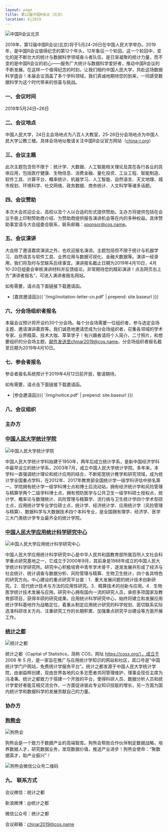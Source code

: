 ```yaml
---
layout: page
title: 第12届中国R会议（北京）
location: bj2019
---
```


<!-- picture -->
<div class="row">
  <div class="col-md-10 col-md-offset-1 text-center">
    <img src="{{ '/img/logo_2019R.png' | prepend: site.baseurl }}" alt="中国R会议北京" class="img-responsive" />
  </div>
</div>


2019年，第12届中国R会议(北京)将于5月24-26日在中国人民大学举办。2019年，是中国R会议值得纪念的第12个年头，12年象征一个轮回，这一个轮回中，变化的是不断壮大的统计与数据科学领域奋斗者队伍，是日渐凝聚的统计力量，而不变的是中国R会议的初心——服务广大统计与数据科学爱好者，推动中国R会议的不断发展。在这样一个值得纪念的时刻，让我们相约中国人民大学，共赴这场数据科学盛会！本届会议涵盖了多个学科领域，我们真诚地期待您的到来，一同感受数据科学为这个时代带来的惊喜与挑战。

### 一、会议时间

2019年5月24日~26日

### 二、会议地点

中国人民大学，24日主会场地点为八百人大教室，25-26日分会场地点为中国人民大学公教三楼。具体会场地址敬请关注中国R会议官方网站（[china-r.org](https://china-r.org)）

### 三、会议主题

此次主题包含但不限于：统计学、大数据、人工智能相关理论及其在各行各业的具体应用，包括医疗健康、生物信息、消费金融、量化投资、工业工程、智能制造、软件工具、计算平台、概率统计、机器学习、人工智能、自然语言、天文地理、城市规划、环境科学、社交网络、政务数据、商务统计、人文科学等诸多话题。

### 四、会议赞助

本次大会欢迎企业、高校以及个人以合适的形式提供赞助。主办方将提供包括在会议手册上印制赞助商介绍、为赞助商提供报告演讲机会等在内的多种权益。具体赞助事宜请与大会组委会联系，联系邮箱：sponsor@cos.name。

### 五、会议演讲

大会除了邀请嘉宾演讲之外，也欢迎报名演讲。主题包括但不限于统计与机器学习、自然语言与软件工具、业界应用与数据可视化、金融大数据等。演讲一经录用，我们将及时与您联系后续事宜。演讲报名截止日期为2019年4月10日，4月10-20日组委会审核演讲材料并反馈结论。非常期待您的精彩演讲！点击网页右上方“演讲者报名”，可进入演讲者报名网站。

如有需要，请点击下面链接下载邀请函。

- [嘉宾邀请函]({{ '/img/invitation-letter-cn.pdf' | prepend: site.baseurl }})


### 六、分会场组织者报名

本届会议预计将开设约30个分会场。每个分会场需要一位组织者，参与选定会场主题、邀请演讲嘉宾等。我们诚恳地邀请您成为分会场组织者，召集各领域的学术专家、业界精英、技术大咖、莘莘学子！有兴趣者请将个人简介、二寸照片，和想要组织的分会场主题，邮件发送至chinar2019@cos.name。分会场组织者报名截至日期为2019年4月10日。

### 七、参会者报名

参会者报名系统预计于2019年4月12日前开放，敬请期待。


如有需要，请点击下面链接下载邀请函。

- [参会邀请函]({{ '/img/notice.pdf' | prepend: site.baseurl }})

### 八、会议组织

<h3 class ="text-center">主办方</h3>

### [中国人民大学统计学院](http://stat.ruc.edu.cn/)

<div class="row">
  <div class="col-md-6 col-md-offset-3">
    <img src="{{ '/img/logo-rucstat.jpg' | prepend: site.baseurl }}" alt="中国人民大学统计学院" class="img-responsive center-block" />
  </div>
</div>

中国人民大学统计学科始建于1950年，两年后成立统计学系，是新中国经济学科中最早设立的统计学系，2003年7月，成立中国人民大学统计学院。多年来，本学科一直强调统计理论和统计应用的结合，不断拓宽统计教学和研究领域，成为统计学全国重点学科，在2012年、2017年教育部全国统计学一级学科评估中排名第一。学院拥有统计学一级学科博士点和博士后流动站，拥有经济统计学和风险管理与精算学两个二级学科博士点，拥有预防医学与公共卫生一级学科硕士授权点，统计学、概率论与数理统计、风险管理与精算学、流行病与卫生统计学四个学术型硕士点，应用统计学专业学位硕士点，统计学、经济统计学、应用统计学（风险管理与精算）、数据科学与大数据技术四个本科专业，是全国拥有理学、经济学、医学三大门类统计学专业最齐全的统计学院。

### [中国人民大学应用统计科学研究中心](http://cfas.ruc.edu.cn/)

<div class="row">
  <div class="col-md-6 col-md-offset-3">
    <img src="{{ '/img/logo-cfas.png' | prepend: site.baseurl }}" alt="中国人民大学应用统计科学研究中心" class="img-responsive center-block" />
  </div>
</div>

中国人民大学应用统计科学研究中心是中华人民共和国教育部所属百所人文社会科学重点研究基地之一，它成立于2000年9月，其前身是1988年成立的中国人民大学统计科学研究所。研究中心积极培育中青年学术骨干，逐渐发展并形成了经济与社会统计、统计调查与数据分析、风险管理与精算、生物卫生统计，四个各具特色的研究方向。中心建设的重点研究平台是：1．重大发展问题的统计技术创新研究。2．现代统计技术与方法的应用性研究。3．精算技术的创新与应用。4．生物医学统计技术发展与应用。研究中心拥有国内一流的研究人员，承担多项国家及教育部项目，获得丰硕的研究成果。应用统计科学研究中心，始终将建立和发展应用统计学科基地作为战略定位，着重从制定应用统计研究的科学规划、密切联系实际选准科研攻关方向、注重研究工作的长期积累、加强重点研究平台建设等方面开展工作。

### [统计之都](https://cosx.org/)

<div class="row">
  <div class="col-md-6 col-md-offset-3">
    <img src="{{ '/img/logo-cos.png' | prepend: site.baseurl }}" alt="统计之都" class="img-responsive center-block" />
  </div>
</div>

统计之都（Capital of Statistics，简称 COS，网址 https://cosx.org/），成立于 2006 年 5 月，是一家旨在推广与应用统计学知识的网站和社区，其口号是“中国统计学门户网站，免费统计学服务平台”。统计之都发源于中国人民大学统计学院，由谢益辉创建，现由世界各地的众多志愿者共同管理维护，理事会现任主席为冯凌秉。统计之都致力于搭建一个开放的平台，使得科研人员、数据分析人员和统计学爱好者能互相交流合作，一方面促进彼此专业知识技能的增长，另一方面为国内统计学和数据科学的发展贡献自己的力量。

<h3 class ="text-center">协办方</h3>

### [狗熊会](http://www.xiong99.com.cn/) 

<div class="row">
  <div class="col-md-6 col-md-offset-3">
    <img src="{{ '/img/logo-bear.png' | prepend: site.baseurl }}" alt="狗熊会" class="img-responsive center-block" />
  </div>
 </div> 
 
狗熊会是一个致力于数据产业的高端智库。狗熊会帮助合作伙伴制定数据战略，培养数据人才，研究数据业务，发现数据价值，推送产业进步！狗熊会使命：“聚数据英才，助产业振兴”！


<div class="row">
  <div class="col-md-6 col-md-offset-3">
    <img src="{{ '/img/logo-bear-QRcode.png' | prepend: site.baseurl }}" alt="狗熊会微信公众号二维码" class="img-responsive center-block" />
  </div>
 </div> 

### 九、 联系方式

会议微信：统计之都

新浪微博：@统计之都

微信公众号：统计之都

会议邮箱：chinar2019@cos.name
